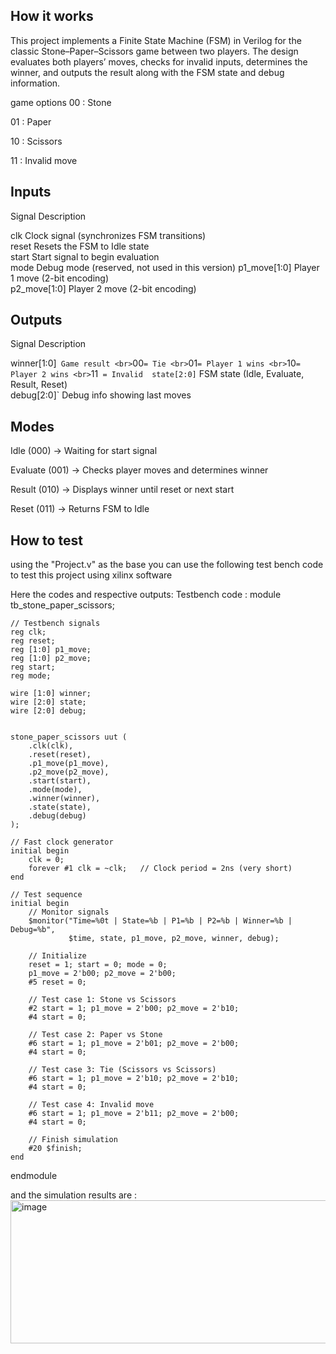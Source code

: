 <!---

This file is used to generate your project datasheet. Please fill in the information below and delete any unused
sections.

You can also include images in this folder and reference them in the markdown. Each image must be less than
512 kb in size, and the combined size of all images must be less than 1 MB.
-->

## How it works

This project implements a Finite State Machine (FSM) in Verilog for the classic Stone–Paper–Scissors game between two players.
The design evaluates both players’ moves, checks for invalid inputs, determines the winner, and outputs the result along with the FSM state and debug information.

game options
00 : Stone

01 : Paper

10 : Scissors

11 : Invalid move
## Inputs

 Signal          Description                                     

 clk           Clock signal (synchronizes FSM transitions)     
 reset         Resets the FSM to Idle state                    
 start         Start signal to begin evaluation                
 mode          Debug mode (reserved, not used in this version) 
 p1_move[1:0]  Player 1 move (2-bit encoding)                  
 p2_move[1:0]  Player 2 move (2-bit encoding) 
 
## Outputs
Signal        Description                                                                                         

winner[1:0]`  Game result <br> `00` = Tie <br> `01` = Player 1 wins <br> `10` = Player 2 wins <br> `11` = Invalid 
state[2:0]`   FSM state (Idle, Evaluate, Result, Reset)                                                           
debug[2:0]`   Debug info showing last moves 

## Modes

Idle (000) → Waiting for start signal

Evaluate (001) → Checks player moves and determines winner

Result (010) → Displays winner until reset or next start

Reset (011) → Returns FSM to Idle


## How to test

using the "Project.v" as the base you can use the following test bench code to test this project using xilinx software 

Here the codes and respective outputs:
Testbench code :
module tb_stone_paper_scissors;

    // Testbench signals
    reg clk;
    reg reset;
    reg [1:0] p1_move;
    reg [1:0] p2_move;
    reg start;
    reg mode;  

    wire [1:0] winner;
    wire [2:0] state;
    wire [2:0] debug;

    
    stone_paper_scissors uut (
        .clk(clk),
        .reset(reset),
        .p1_move(p1_move),
        .p2_move(p2_move),
        .start(start),
        .mode(mode),
        .winner(winner),
        .state(state),
        .debug(debug)
    );

    // Fast clock generator
    initial begin
        clk = 0;
        forever #1 clk = ~clk;   // Clock period = 2ns (very short)
    end

    // Test sequence
    initial begin
        // Monitor signals
        $monitor("Time=%0t | State=%b | P1=%b | P2=%b | Winner=%b | Debug=%b",
                 $time, state, p1_move, p2_move, winner, debug);

        // Initialize
        reset = 1; start = 0; mode = 0;
        p1_move = 2'b00; p2_move = 2'b00;
        #5 reset = 0;

        // Test case 1: Stone vs Scissors
        #2 start = 1; p1_move = 2'b00; p2_move = 2'b10;  
        #4 start = 0;

        // Test case 2: Paper vs Stone
        #6 start = 1; p1_move = 2'b01; p2_move = 2'b00;  
        #4 start = 0;

        // Test case 3: Tie (Scissors vs Scissors)
        #6 start = 1; p1_move = 2'b10; p2_move = 2'b10;  
        #4 start = 0;

        // Test case 4: Invalid move
        #6 start = 1; p1_move = 2'b11; p2_move = 2'b00;  
        #4 start = 0;

        // Finish simulation
        #20 $finish;
    end

endmodule

and the simulation results are :
<img width="1414" height="229" alt="image" src="https://github.com/user-attachments/assets/a349abe1-e501-4708-9232-0f7b2236632f" />



